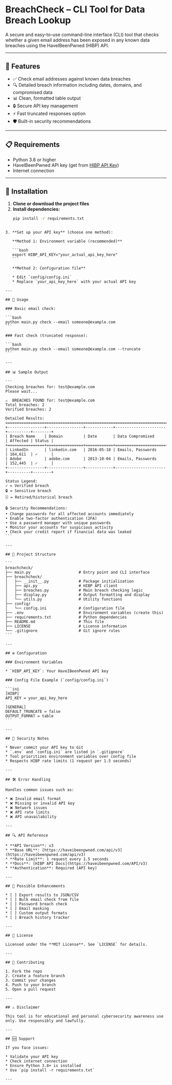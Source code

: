 # BreachCheck – CLI Tool for Data Breach Lookup

A secure and easy-to-use command-line interface (CLI) tool that checks whether a given email address has been exposed in any known data breaches using the HaveIBeenPwned (HIBP) API.

---

## 🚀 Features

- ✅ Check email addresses against known data breaches  
- 🔍 Detailed breach information including dates, domains, and compromised data  
- 📊 Clean, formatted table output  
- 🔒 Secure API key management  
- ⚡ Fast truncated responses option  
- 🛡️ Built-in security recommendations  

---

## 📋 Requirements

- Python 3.8 or higher  
- HaveIBeenPwned API key (get from [HIBP API Key](https://haveibeenpwned.com/API/Key))  
- Internet connection  

---

## 🔧 Installation

1. **Clone or download the project files**
2. **Install dependencies:**
   ```bash
   pip install -r requirements.txt
````

3. **Set up your API key** (choose one method):

   **Method 1: Environment variable (recommended)**

   ```bash
   export HIBP_API_KEY="your_actual_api_key_here"
   ```

   **Method 2: Configuration file**

   * Edit `config/config.ini`
   * Replace `your_api_key_here` with your actual API key

---

## 🎯 Usage

### Basic email check:

```bash
python main.py check --email someone@example.com
```

### Fast check (truncated response):

```bash
python main.py check --email someone@example.com --truncate
```

---

## 📊 Sample Output

```
Checking breaches for: test@example.com  
Please wait...

⚠️  BREACHES FOUND for: test@example.com  
Total breaches: 2  
Verified breaches: 2  

Detailed Results:
================================================================================
+----------------+----------------+------------+----------------------+----------+--------+
| Breach Name    | Domain         | Date       | Data Compromised     | Affected | Status |
+================+================+============+======================+==========+========+
| LinkedIn       | linkedin.com   | 2016-05-18 | Emails, Passwords    | 164,611  | ✓      |
| Adobe          | adobe.com      | 2013-10-04 | Emails, Passwords    | 152,445  | ✓      |
+----------------+----------------+------------+----------------------+----------+--------+

Status Legend:
✓ = Verified breach  
🔒 = Sensitive breach  
🗄️ = Retired/historical breach  

🔒 Security Recommendations:
• Change passwords for all affected accounts immediately  
• Enable two-factor authentication (2FA)  
• Use a password manager with unique passwords  
• Monitor your accounts for suspicious activity  
• Check your credit report if financial data was leaked
```

---

## 📁 Project Structure

```
breachcheck/
├── main.py                     # Entry point and CLI interface
├── breachcheck/
│   ├── __init__.py             # Package initialization
│   ├── api.py                  # HIBP API client
│   ├── breaches.py             # Main breach checking logic
│   ├── display.py              # Output formatting and display
│   └── utils.py                # Utility functions
├── config/
│   └── config.ini              # Configuration file
├── .env                        # Environment variables (create this)
├── requirements.txt            # Python dependencies
├── README.md                   # This file
├── LICENSE                     # License information
└── .gitignore                  # Git ignore rules
```

---

## ⚙️ Configuration

### Environment Variables

* `HIBP_API_KEY`: Your HaveIBeenPwned API key

### Config File Example (`config/config.ini`)

```ini
[HIBP]
API_KEY = your_api_key_here

[GENERAL]
DEFAULT_TRUNCATE = false
OUTPUT_FORMAT = table
```

---

## 🔐 Security Notes

* Never commit your API key to Git
* `.env` and `config.ini` are listed in `.gitignore`
* Tool prioritizes environment variables over config file
* Respects HIBP rate limits (1 request per 1.5 seconds)

---

## 🛠️ Error Handling

Handles common issues such as:

* ❌ Invalid email format
* ❌ Missing or invalid API key
* ❌ Network issues
* ❌ API rate limits
* ❌ API unavailability

---

## 🔍 API Reference

* **API Version**: v3
* **Base URL**: [https://haveibeenpwned.com/api/v3](https://haveibeenpwned.com/api/v3)
* **Rate Limit**: 1 request every 1.5 seconds
* **Docs**: [HIBP API Docs](https://haveibeenpwned.com/API/v3)
* **Authentication**: Required (API key)

---

## 🎨 Possible Enhancements

* [ ] Export results to JSON/CSV
* [ ] Bulk email check from file
* [ ] Password breach check
* [ ] Email masking
* [ ] Custom output formats
* [ ] Breach history tracker

---

## 📄 License

Licensed under the **MIT License**. See `LICENSE` for details.

---

## 🤝 Contributing

1. Fork the repo
2. Create a feature branch
3. Commit your changes
4. Push to your branch
5. Open a pull request

---

## ⚠️ Disclaimer

This tool is for educational and personal cybersecurity awareness use only. Use responsibly and lawfully.

---

## 🆘 Support

If you face issues:

* Validate your API key
* Check internet connection
* Ensure Python 3.8+ is installed
* Use `pip install -r requirements.txt`

---

